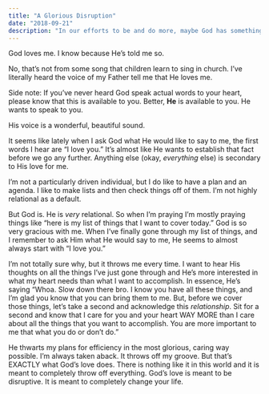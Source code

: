 ```yaml
---
title: "A Glorious Disruption"
date: "2018-09-21"
description: "In our efforts to be and do more, maybe God has something else in mind."
---
```


God loves me. I know because He’s told me so.

No, that’s not from some song that children learn to sing in church. I’ve literally heard the voice of my Father tell me that He loves me.

Side note: If you’ve never heard God speak actual words to your heart, please know that this is available to you. Better, **He** is available to you. He wants to speak to you.

His voice is a wonderful, beautiful sound.

It seems like lately when I ask God what He would like to say to me, the first words I hear are “I love you.” It’s almost like He wants to establish that fact before we go any further. Anything else (okay, _everything_ else) is secondary to His love for me.

I’m not a particularly driven individual, but I do like to have a plan and an agenda. I like to make lists and then check things off of them. I’m not highly relational as a default.

But God is. He is _very_ relational. So when I’m praying I’m mostly praying things like “here is my list of things that I want to cover today.” God is so very gracious with me. When I’ve finally gone through my list of things, and I remember to ask Him what He would say to me, He seems to almost always start with “I love you.”

I’m not totally sure why, but it throws me every time. I want to hear His thoughts on all the things I’ve just gone through and He’s more interested in what my heart needs than what I want to accomplish. In essence, He’s saying “Whoa. Slow down there bro. I know you have all these things, and I’m glad you know that you can bring them to me. But, before we cover those things, let’s take a second and acknowledge this _relationship_. Sit for a second and know that I care for you and your heart WAY MORE than I care about all the things that you want to accomplish. You are more important to me that what you do or don’t do.”

He thwarts my plans for efficiency in the most glorious, caring way possible. I’m always taken aback. It throws off my groove. But that’s EXACTLY what God’s love does. There is nothing like it in this world and it is meant to completely throw off everything. God’s love is meant to be disruptive. It is meant to completely change your life.
